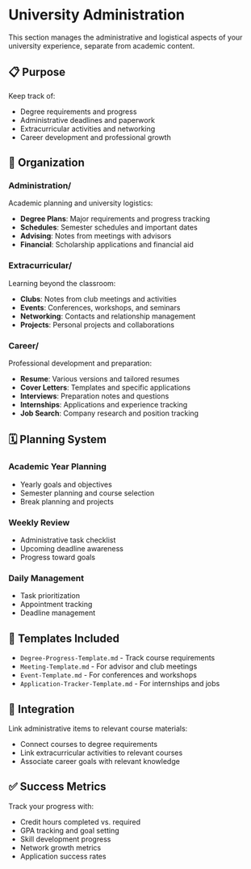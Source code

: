 # University Administration

This section manages the administrative and logistical aspects of your university experience, separate from academic content.

## 📋 Purpose

Keep track of:
- Degree requirements and progress
- Administrative deadlines and paperwork
- Extracurricular activities and networking
- Career development and professional growth

## 📂 Organization

### Administration/
Academic planning and university logistics:
- **Degree Plans**: Major requirements and progress tracking
- **Schedules**: Semester schedules and important dates
- **Advising**: Notes from meetings with advisors
- **Financial**: Scholarship applications and financial aid

### Extracurricular/
Learning beyond the classroom:
- **Clubs**: Notes from club meetings and activities
- **Events**: Conferences, workshops, and seminars
- **Networking**: Contacts and relationship management
- **Projects**: Personal projects and collaborations

### Career/
Professional development and preparation:
- **Resume**: Various versions and tailored resumes
- **Cover Letters**: Templates and specific applications
- **Interviews**: Preparation notes and questions
- **Internships**: Applications and experience tracking
- **Job Search**: Company research and position tracking

## 🗓️ Planning System

### Academic Year Planning
- Yearly goals and objectives
- Semester planning and course selection
- Break planning and projects

### Weekly Review
- Administrative task checklist
- Upcoming deadline awareness
- Progress toward goals

### Daily Management
- Task prioritization
- Appointment tracking
- Deadline management

## 📝 Templates Included

- `Degree-Progress-Template.md` - Track course requirements
- `Meeting-Template.md` - For advisor and club meetings
- `Event-Template.md` - For conferences and workshops
- `Application-Tracker-Template.md` - For internships and jobs

## 🔄 Integration

Link administrative items to relevant course materials:
- Connect courses to degree requirements
- Link extracurricular activities to relevant courses
- Associate career goals with relevant knowledge

## ✅ Success Metrics

Track your progress with:
- Credit hours completed vs. required
- GPA tracking and goal setting
- Skill development progress
- Network growth metrics
- Application success rates